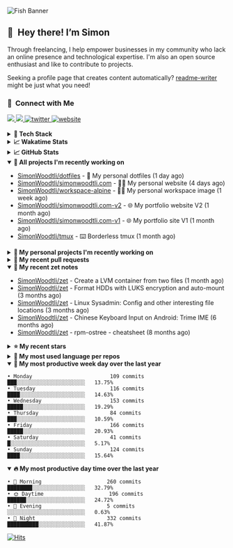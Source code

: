 ![Fish Banner](assets/fish.webp)

## 👋 &nbsp;Hey there! I’m Simon

Through freelancing, I help empower businesses in my community who lack
an online presence and technological expertise. I'm also an open source
enthusiast and like to contribute to projects.

Seeking a profile page that creates content automatically?
[readme-writer] might be just what you need!

### 🤝 &nbsp;Connect with Me

<div align="left">
<a href="https://linkedin.com/in/simonwoodtli" target="_blank">
<img src="https://img.shields.io/badge/linkedin-1E77B5?style=for-the-badge&logo=linkedin&logoColor=white alt=linkedin" />
</a>
<a href="https://github.com/simonwoodtli" target="_blank">
<img src="https://img.shields.io/badge/github-24292E?style=for-the-badge&logo=github&logoColor=white alt=github" />
</a>
<a href="https://twitter.com/simonwoodtlidev" target="_blank">
<img src="https://img.shields.io/badge/twitter-26a7de?style=for-the-badge&logo=twitter&logoColor=white" alt="twitter"/>
</a>
<a href="https://simonwoodtli.com" target="_blank">
<img src="https://img.shields.io/badge/website-E2925F?style=for-the-badge&logo=google-chrome&logoColor=white" alt="website"/>
</a>
</div>
<br/>


<details>
  <summary><b>🧰 Tech Stack</b></summary>
  <div align="center">
  <a href="https://skillicons.dev" target="_blank">
  <img src="https://skillicons.dev/icons?i=js,html,css,bash,python,go,postgresql,docker,vim,linux" alt="JavaScript, HTML, CSS, Bash, Python, Go, PostgreSQL, Docker, Vim,
  Linux">
  </a>
  </div>
</details>

<details>
  <summary><b>📈 Wakatime Stats</b></summary>
  <p align="center"><a href="https://wakatime.com/@SimonWoodtli">
  <img align="center" width="400" height="300" src="https://wakatime.com/share/@SimonWoodtli/7761bcef-e104-47d9-912a-dfd6bf08868b.svg" />
  </a>
  <a href="https://wakatime.com/@SimonWoodtli">
  <img align="center" width="400" height="300" src="https://wakatime.com/share/@SimonWoodtli/341953df-6a40-47b7-8220-ace4eabe0a17.svg" />
  </a></p>

  <h4><b>💬 I've been working with the following languages over the last 7 days</b></h4>

```
• HTML                           15 hrs 3 mins                  ██████████████░░░░░░░░░░░   54.52%
• Markdown                       6 hrs 51 mins                  ██████░░░░░░░░░░░░░░░░░░░   24.81%
• Bash                           2 hrs 27 mins                  ██░░░░░░░░░░░░░░░░░░░░░░░   8.93%
• sh                             47 mins                        █░░░░░░░░░░░░░░░░░░░░░░░░   2.84%
• Other                          44 mins                        █░░░░░░░░░░░░░░░░░░░░░░░░   2.69%
• JavaScript                     26 mins                        ░░░░░░░░░░░░░░░░░░░░░░░░░   1.58%
• XML                            20 mins                        ░░░░░░░░░░░░░░░░░░░░░░░░░   1.23%
• YAML                           17 mins                        ░░░░░░░░░░░░░░░░░░░░░░░░░   1.05%
• TOML                           17 mins                        ░░░░░░░░░░░░░░░░░░░░░░░░░   1.03%
• CSS                            11 mins                        ░░░░░░░░░░░░░░░░░░░░░░░░░   0.7%
• Python                         8 mins                         ░░░░░░░░░░░░░░░░░░░░░░░░░   0.49%
• sshconfig                      1 min                          ░░░░░░░░░░░░░░░░░░░░░░░░░   0.08%
• conf                           0 secs                         ░░░░░░░░░░░░░░░░░░░░░░░░░   0.03%
• Text                           0 secs                         ░░░░░░░░░░░░░░░░░░░░░░░░░   0.01%
```

  <h4>👷 I've been working on the following projects over the last 7 days</h4>

```
• simonwoodtli.com               19 hrs 47 mins                 ██████████████████░░░░░░░   71.68%
• Unknown Project                4 hrs 43 mins                  ████░░░░░░░░░░░░░░░░░░░░░   17.13%
• dotfiles                       2 hrs 46 mins                  ███░░░░░░░░░░░░░░░░░░░░░░   10.06%
• workspace-alpine               17 mins                        ░░░░░░░░░░░░░░░░░░░░░░░░░   1.05%
• Private                        1 min                          ░░░░░░░░░░░░░░░░░░░░░░░░░   0.08%
```

  <h4><b>🛠️ I've been working with the following editors over the last 7 days</b></h4>

```
• Vim                            27 hrs 37 mins                 █████████████████████████   100%
```

  <h4><b>💻 I've been working with the following operating systems over the last 7 days</b></h4>

```
• Linux                          27 hrs 37 mins                 █████████████████████████   100%
```

</details>

<details>
  <summary><b>📈 GitHub Stats</b></summary>
  <div align="center">
  <a href="https://github.com/anuraghazra/github-readme-stats"> 
  <img src="https://github-readme-stats.vercel.app/api?username=simonwoodtli&theme=onedark&show_icons=true&hide_rank=true&custom_title=Stats&count_private=true&hide_border=true&hide=issues&line_height=24&bg_color=0d1117" alt="Github Stats">
  <img src="https://github-readme-stats.vercel.app/api/top-langs/?username=simonwoodtli&layout=compact&theme=onedark&count_private=true&hide_border=true&bg_color=0d1117" alt="Top Langs">
  </a>
  </div>
</details>

<details open="">
  <summary><b>👷 All projects I'm recently working on</b></summary>

* [SimonWoodtli/dotfiles](https://github.com/SimonWoodtli/dotfiles) - 🏡 My personal dotfiles (1 day ago)
* [SimonWoodtli/simonwoodtli.com](https://github.com/SimonWoodtli/simonwoodtli.com) - 👨‍💻 My personal website (4 days ago)
* [SimonWoodtli/workspace-alpine](https://github.com/SimonWoodtli/workspace-alpine) - 🤖🐳 My personal workspace image (1 week ago)
* [SimonWoodtli/simonwoodtli.com-v2](https://github.com/SimonWoodtli/simonwoodtli.com-v2) - 🌐 My portfolio website V2 (1 month ago)
* [SimonWoodtli/simonwoodtli.com-v1](https://github.com/SimonWoodtli/simonwoodtli.com-v1) - 🌐 My portfolio site V1 (1 month ago)
* [SimonWoodtli/tmux](https://github.com/SimonWoodtli/tmux) - ⌨️ Borderless tmux (1 month ago)

</details>
<details>
  <summary><b>🌱 My personal projects I'm recently working on</b></summary>

* [SimonWoodtli/dotfiles](https://github.com/SimonWoodtli/dotfiles) - 🏡 My personal dotfiles (1 day ago)
* [SimonWoodtli/simonwoodtli.com](https://github.com/SimonWoodtli/simonwoodtli.com) - 👨‍💻 My personal website (4 days ago)
* [SimonWoodtli/workspace-alpine](https://github.com/SimonWoodtli/workspace-alpine) - 🤖🐳 My personal workspace image (1 week ago)
* [SimonWoodtli/simonwoodtli.com-v2](https://github.com/SimonWoodtli/simonwoodtli.com-v2) - 🌐 My portfolio website V2 (1 month ago)
* [SimonWoodtli/simonwoodtli.com-v1](https://github.com/SimonWoodtli/simonwoodtli.com-v1) - 🌐 My portfolio site V1 (1 month ago)
* [SimonWoodtli/tmux](https://github.com/SimonWoodtli/tmux) - ⌨️ Borderless tmux (1 month ago)

</details>
<details>
  <summary><b>🔨 My recent pull requests</b></summary>

* [feat: add wireguard-generate-keys script](https://github.com/SimonWoodtli/dotfiles-old/pull/14) on [SimonWoodtli/dotfiles-old](https://github.com/SimonWoodtli/dotfiles-old) (14 months ago)
* [feat: add video-to-gif script](https://github.com/SimonWoodtli/dotfiles-old/pull/13) on [SimonWoodtli/dotfiles-old](https://github.com/SimonWoodtli/dotfiles-old) (14 months ago)
* [feat: add spoof-mac-linux script](https://github.com/SimonWoodtli/dotfiles-old/pull/12) on [SimonWoodtli/dotfiles-old](https://github.com/SimonWoodtli/dotfiles-old) (14 months ago)
* [feat: add sp-tmux script](https://github.com/SimonWoodtli/dotfiles-old/pull/11) on [SimonWoodtli/dotfiles-old](https://github.com/SimonWoodtli/dotfiles-old) (15 months ago)
* [feat: add sp script](https://github.com/SimonWoodtli/dotfiles-old/pull/10) on [SimonWoodtli/dotfiles-old](https://github.com/SimonWoodtli/dotfiles-old) (15 months ago)

</details>
<details open="">
  <summary><b>📝 My recent zet notes</b></summary>

* [SimonWoodtli/zet](https://github.com/SimonWoodtli/zet/tree/81ce0dbe96be0a5c57d5913a00baaa9e57ad0512/20231101173245) - Create a LVM container from two files (1 month ago)
* [SimonWoodtli/zet](https://github.com/SimonWoodtli/zet/tree/5c90053d8e9e429e7f6f68f557c97d080eaeb3b2/20230908235916) - Format HDDs with LUKS encryption and auto-mount (3 months ago)
* [SimonWoodtli/zet](https://github.com/SimonWoodtli/zet/tree/f4e6f009cb8f8ff44e9646977125d87dd8f845f9/20230908235236) - Linux Sysadmin: Config and other interesting file locations (3 months ago)
* [SimonWoodtli/zet](https://github.com/SimonWoodtli/zet/tree/d442487a83af583abd23719912a1c1f7496cff33/20230620172505) - Chinese Keyboard Input on Android: Trime IME (6 months ago)
* [SimonWoodtli/zet](https://github.com/SimonWoodtli/zet/tree/3d9625f8bc632c595fa8b28b6f6f09026dd9eec2/20230418171555) - rpm-ostree - cheatsheet (8 months ago)

</details>
<details>
  <summary><b>⭐ My recent stars</b></summary>


</details>
<details>
  <summary><b>💬 My most used language per repos</b></summary>

```
• Shell                          15 repos                       ███████████████████░░░░░░   75.00%
• JavaScript                     1 repo                         █░░░░░░░░░░░░░░░░░░░░░░░░   5.00%
• CSS                            2 repos                        ███░░░░░░░░░░░░░░░░░░░░░░   10.00%
• Nix                            1 repo                         █░░░░░░░░░░░░░░░░░░░░░░░░   5.00%
• HTML                           1 repo                         █░░░░░░░░░░░░░░░░░░░░░░░░   5.00%
```

</details>
<details open="">
  <summary><b>📆 My most productive week day over the last year</b></summary>

```
• Monday                         109 commits                    ███░░░░░░░░░░░░░░░░░░░░░░   13.75%
• Tuesday                        116 commits                    ████░░░░░░░░░░░░░░░░░░░░░   14.63%
• Wednesday                      153 commits                    █████░░░░░░░░░░░░░░░░░░░░   19.29%
• Thursday                       84 commits                     ███░░░░░░░░░░░░░░░░░░░░░░   10.59%
• Friday                         166 commits                    █████░░░░░░░░░░░░░░░░░░░░   20.93%
• Saturday                       41 commits                     █░░░░░░░░░░░░░░░░░░░░░░░░   5.17%
• Sunday                         124 commits                    ████░░░░░░░░░░░░░░░░░░░░░   15.64%
```

</details>
<details open="">
  <summary><b>🔥 My most productive day time over the last year</b></summary>

```
• 🌅 Morning                     260 commits                    ████████░░░░░░░░░░░░░░░░░   32.79%
• 🌞 Daytime                     196 commits                    ██████░░░░░░░░░░░░░░░░░░░   24.72%
• 🌇 Evening                     5 commits                      ░░░░░░░░░░░░░░░░░░░░░░░░░   0.63%
• 🌃 Night                       332 commits                    ██████████░░░░░░░░░░░░░░░   41.87%
```

</details>

[![Hits](https://hits.seeyoufarm.com/api/count/incr/badge.svg?url=https%3A%2F%2Fgithub.com%2Fsimonwoodtli&count_bg=%23689D6A&title_bg=%23282828&icon=&icon_color=%23E7E7E7&title=views+%28today+%2F+total%29&edge_flat=false)](https://hits.seeyoufarm.com)

[readme-writer]: <https://github.com/SimonWoodtli/readme-writer>

